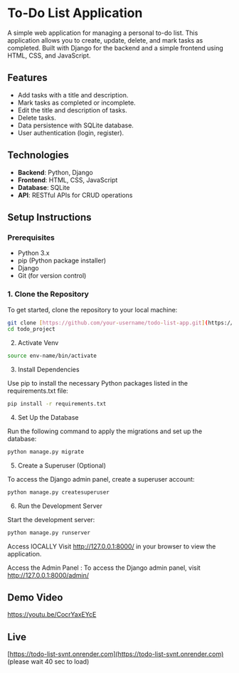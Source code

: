# To-Do List Application

A simple web application for managing a personal to-do list. This application allows you to create, update, delete, and mark tasks as completed. Built with Django for the backend and a simple frontend using HTML, CSS, and JavaScript.

## Features

- Add tasks with a title and description.
- Mark tasks as completed or incomplete.
- Edit the title and description of tasks.
- Delete tasks.
- Data persistence with SQLite database.
- User authentication (login, register).

## Technologies

- **Backend**: Python, Django
- **Frontend**: HTML, CSS, JavaScript
- **Database**: SQLite
- **API**: RESTful APIs for CRUD operations

## Setup Instructions

### Prerequisites

- Python 3.x
- pip (Python package installer)
- Django
- Git (for version control)


### 1. Clone the Repository

To get started, clone the repository to your local machine:

```bash
git clone [https://github.com/your-username/todo-list-app.git](https://github.com/myselfharsh7/todo_project.git)
cd todo_project
```
2. Activate Venv
```bash
source env-name/bin/activate
```

3. Install Dependencies

Use pip to install the necessary Python packages listed in the requirements.txt file:
```bash
pip install -r requirements.txt
```
4. Set Up the Database

Run the following command to apply the migrations and set up the database:
```bash
python manage.py migrate
```
5. Create a Superuser (Optional)

To access the Django admin panel, create a superuser account:
```bash
python manage.py createsuperuser
```
6. Run the Development Server

Start the development server:
```bash
python manage.py runserver
```
Access lOCALLY
Visit http://127.0.0.1:8000/ in your browser to view the application.

Access the Admin Panel :
To access the Django admin panel, visit http://127.0.0.1:8000/admin/

## Demo Video

https://youtu.be/CocrYaxEYcE

## Live 

[https://todo-list-svnt.onrender.com](https://todo-list-svnt.onrender.com)  (please wait 40 sec to load)

